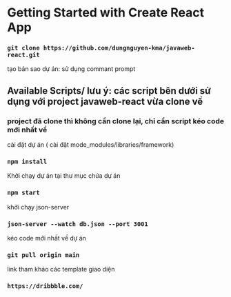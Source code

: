# Getting Started with Create React App
### `git clone https://github.com/dungnguyen-kma/javaweb-react.git`

tạo bản sao dự án: sử dụng commant prompt

## Available Scripts/ lưu ý: các script bên dưới sử dụng với project javaweb-react vừa clone về

### project đã clone thì không cần clone lại, chỉ cần script kéo code mới nhất về

cài đặt dự án ( cài đặt mode_modules/libraries/framework)
### `npm install`

Khởi chạy dự án tại thư mục chứa dự án
### `npm start`

khởi chạy json-server
### `json-server --watch db.json --port 3001` 

kéo code mới nhất về dự án
### `git pull origin main`

link tham khảo các template giao diện 
### `https://dribbble.com/`


